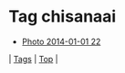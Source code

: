 <!--
title: Tag chisanaai
date: 2020-06-28T15:26:59.194Z
tags:
-->
# Tag chisanaai

 * [Photo 2014-01-01 22](71891795801.md)

| [Tags](tags.md) | [Top](index.md) |
